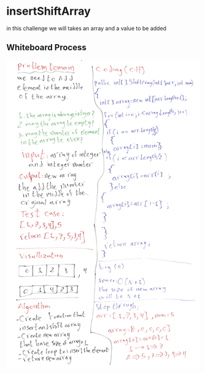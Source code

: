 # insertShiftArray
in this challenge we will takes an array and a value to be added
## Whiteboard Process
![Whiteboard1](insert.png)


